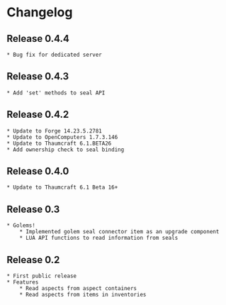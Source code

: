 # Changelog

## Release 0.4.4

    * Bug fix for dedicated server

## Release 0.4.3

    * Add 'set' methods to seal API

## Release 0.4.2

    * Update to Forge 14.23.5.2781
    * Update to OpenComputers 1.7.3.146
    * Update to Thaumcraft 6.1.BETA26
    * Add ownership check to seal binding

## Release 0.4.0

    * Update to Thaumcraft 6.1 Beta 16+

## Release 0.3

    * Golems!
        * Implemented golem seal connector item as an upgrade component
        * LUA API functions to read information from seals

## Release 0.2

    * First public release
    * Features
        * Read aspects from aspect containers
        * Read aspects from items in inventories